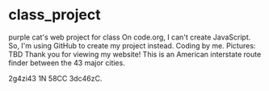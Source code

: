 # class_project
purple cat's web project for class
On code.org, I can't create JavaScript. So, I'm using GitHub to create my project instead.
Coding by me.
Pictures:
TBD
Thank you for viewing my website!
This is an American interstate route finder between the 43 major cities.

































































































































































2g4zi43 1N 58CC 3dc46zC.
